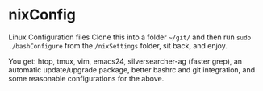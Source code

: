 # nixConfig
Linux Configuration files
Clone this into a folder `~/git/` and then run `sudo ./bashConfigure` from the `/nixSettings` folder, sit back, and enjoy.

You get: htop, tmux, vim, emacs24, silversearcher-ag (faster grep), an automatic update/upgrade package, better bashrc and git integration, and some reasonable configurations for the above.
